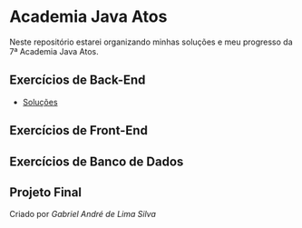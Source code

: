 # Academia Java Atos
Neste repositório estarei organizando minhas soluções e meu progresso da 7ª Academia Java Atos.


## Exercícios de Back-End
- [Soluções](https://github.com/gabrielandre-math/AcademiaJavaAtos/tree/main/Exercicios%20BackEnd)
## Exercícios de Front-End

## Exercícios de Banco de Dados

## Projeto Final


Criado por _Gabriel André de Lima Silva_
